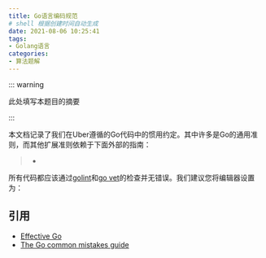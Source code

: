 ```yaml
---
title: Go语言编码规范
# shell 根据创建时间自动生成
date: 2021-08-06 10:25:41
tags:
- Golang语言
categories:
- 算法题解
---
```


::: warning

此处填写本题目的摘要

:::

<!-- more -->

本文档记录了我们在Uber遵循的Go代码中的惯用约定。其中许多是Go的通用准则，而其他扩展准则依赖于下面外部的指南：

> - 

所有代码都应该通过[golint](https://github.com/golang/lint)和[go vet](https://tip.golang.org/cmd/vet/)的检查并无错误。我们建议您将编辑器设置为：

##  引用

- [Effective Go](https://golang.org/doc/effective_go.html)
- [The Go common mistakes guide](https://github.com/golang/go/wiki/CodeReviewComments)